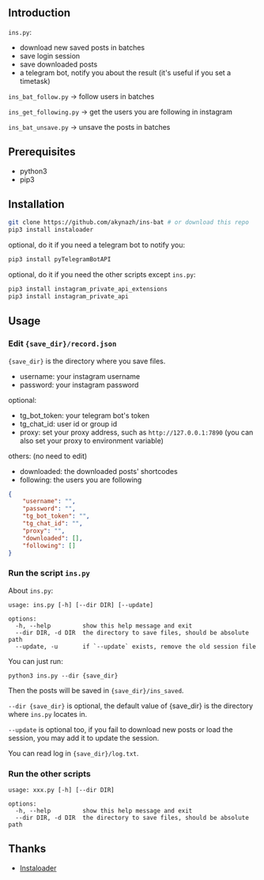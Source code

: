 ## Introduction

`ins.py`:

- download new saved posts in batches 
- save login session
- save downloaded posts
- a telegram bot, notify you about the result (it's useful if you set a timetask)

`ins_bat_follow.py` -> follow users in batches

`ins_get_following.py` -> get the users you are following in instagram

`ins_bat_unsave.py` -> unsave the posts in batches

## Prerequisites

- python3
- pip3

## Installation

```bash
git clone https://github.com/akynazh/ins-bat # or download this repo
pip3 install instaloader
```

optional, do it if you need a telegram bot to notify you:

```bash
pip3 install pyTelegramBotAPI
```

optional, do it if you need the other scripts except `ins.py`:

```bash
pip3 install instagram_private_api_extensions
pip3 install instagram_private_api
```

## Usage

### Edit `{save_dir}/record.json`

`{save_dir}` is the directory where you save files.

- username: your instagram username
- password: your instagram password

optional:

- tg_bot_token: your telegram bot's token
- tg_chat_id: user id or group id
- proxy: set your proxy address, such as `http://127.0.0.1:7890` (you can also set your proxy to environment variable)

others: (no need to edit)

- downloaded: the downloaded posts' shortcodes
- following: the users you are following

```json
{
    "username": "", 
    "password": "", 
    "tg_bot_token": "", 
    "tg_chat_id": "",
    "proxy": "",
    "downloaded": [],
    "following": []
}
```

### Run the script `ins.py`

About `ins.py`:

```
usage: ins.py [-h] [--dir DIR] [--update]

options:
  -h, --help         show this help message and exit
  --dir DIR, -d DIR  the directory to save files, should be absolute path
  --update, -u       if `--update` exists, remove the old session file
```

You can just run:

```
python3 ins.py --dir {save_dir}
```

Then the posts will be saved in `{save_dir}/ins_saved`.

`--dir {save_dir}` is optional, the default value of {save_dir} is the directory where `ins.py` locates in.

`--update` is optional too, if you fail to download new posts or load the session, you may add it to update the session.

You can read log in `{save_dir}/log.txt`.

### Run the other scripts

```
usage: xxx.py [-h] [--dir DIR]

options:
  -h, --help         show this help message and exit
  --dir DIR, -d DIR  the directory to save files, should be absolute path
```

## Thanks

- [Instaloader](https://github.com/instaloader/instaloader)